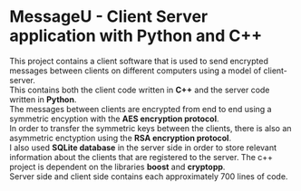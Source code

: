 # MessageU - Client Server application with Python and C++
This project contains a client software that is used to send encrypted messages between clients on different computers using a model of client-server. </br> 
This contains both the client code written in **C++** and the server code written in **Python**. </br>
The messages between clients are encrypted from end to end using a symmetric encyption with the **AES encryption protocol**. </br>
In order to transfer the symmetric keys between the clients, there is also an asymmetric enctyption using the **RSA encryption protocol**. </br>
I also used **SQLite database** in the server side in order to store relevant information about the clients that are registered to the server.
The c++ project is dependent on the libraries **boost** and **cryptopp**.</br>
Server side and client side contains each approximately 700 lines of code.
